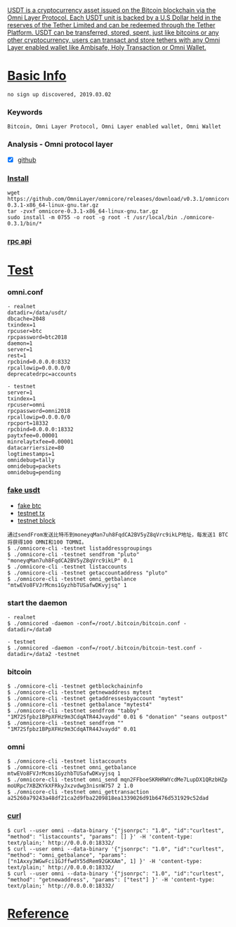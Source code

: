 
[USDT is a cryptocurrency asset issued on the Bitcoin blockchain via the Omni Layer Protocol. Each USDT unit is backed by a U.S Dollar held in the reserves of the Tether Limited and can be redeemed through the Tether Platform. USDT can be transferred, stored, spent, just like bitcoins or any other cryptocurrency, users can transact and store tethers with any Omni Layer enabled wallet like Ambisafe, Holy Transaction or Omni Wallet.](https://www.cryptocompare.com/coins/guides/what-is-usdt-and-how-to-use-it/)

# [Basic Info](https://tether.to) 
    no sign up discovered, 2019.03.02
### Keywords
    Bitcoin, Omni Layer Protocol, Omni Layer enabled wallet, Omni Wallet
    
### Analysis - Omni protocol layer
   * [x] [github](https://github.com/OmniLayer/omnicore)

### [Install](https://blog.csdn.net/C_jian/article/details/85337467)
    wget https://github.com/OmniLayer/omnicore/releases/download/v0.3.1/omnicore-0.3.1-x86_64-linux-gnu.tar.gz
    tar -zvxf omnicore-0.3.1-x86_64-linux-gnu.tar.gz 
    sudo install -m 0755 -o root -g root -t /usr/local/bin ./omnicore-0.3.1/bin/*
### [rpc api](https://github.com/OmniLayer/omnicore/blob/master/src/omnicore/doc/rpc-api.md)    

# [Test](https://www.jianshu.com/p/417c280b8f9f)
### omni.conf
    - realnet
    datadir=/data/usdt/
    dbcache=2048
    txindex=1
    rpcuser=btc
    rpcpassword=btc2018
    daemon=1
    server=1
    rest=1
    rpcbind=0.0.0.0:8332
    rpcallowip=0.0.0.0/0
    deprecatedrpc=accounts
    
    - testnet
    server=1  
    txindex=1 
    rpcuser=omni
    rpcpassword=omni2018
    rpcallowip=0.0.0.0/0
    rpcport=18332
    rpcbind=0.0.0.0:18332
    paytxfee=0.00001
    minrelaytxfee=0.00001
    datacarriersize=80
    logtimestamps=1
    omnidebug=tally  
    omnidebug=packets
    omnidebug=pending
    
### [fake usdt](https://lhalcyon.com/blockchain-usdt-node/)
   - [fake btc](https://coinfaucet.eu/en/btc-testnet/)
   - [testnet tx](https://live.blockcypher.com/btc-testnet/tx/4f42c6aca564de7371d6c2903d3efdffa80afa9d5622917119ad91368e1c03cf/)
   - [testnet block](https://live.blockcypher.com/btc-testnet/)
    
    通过sendFrom发送比特币到moneyqMan7uh8FqdCA2BV5yZ8qVrc9ikLP地址，每发送1 BTC将获得100 OMNI和100 TOMNI。
    $ ./omnicore-cli -testnet listaddressgroupings
    $ ./omnicore-cli -testnet sendfrom "pluto" "moneyqMan7uh8FqdCA2BV5yZ8qVrc9ikLP" 0.1
    $ ./omnicore-cli -testnet listaccounts
    $ ./omnicore-cli -testnet getaccountaddress "pluto"
    $ ./omnicore-cli -testnet omni_getbalance "mtwEVo8FVJrMcms1GyzhbTUSafwDKvyjsq" 1
    
### start the daemon
    - realnet
    $ ./omnicored -daemon -conf=/root/.bitcoin/bitcoin.conf -datadir=/data0
    
    - testnet
    $ ./omnicored -daemon -conf=/root/.bitcoin/bitcoin-test.conf -datadir=/data2 -testnet
    
### bitcoin
    $ ./omnicore-cli -testnet getblockchaininfo
    $ ./omnicore-cli -testnet getnewaddress mytest
    $ ./omnicore-cli -testnet getaddressesbyaccount "mytest"
    $ ./omnicore-cli -testnet getbalance "mytest4"
    $ ./omnicore-cli -testnet sendfrom "tabby" "1M72Sfpbz1BPpXFHz9m3CdqATR44Jvaydd" 0.01 6 "donation" "seans outpost"
    $ ./omnicore-cli -testnet sendfrom "" "1M72Sfpbz1BPpXFHz9m3CdqATR44Jvaydd" 0.01
### omni
    $ ./omnicore-cli -testnet listaccounts
    $ ./omnicore-cli -testnet omni_getbalance mtwEVo8FVJrMcms1GyzhbTUSafwDKvyjsq 1
    $ ./omnicore-cli -testnet omni_send mqn2FFboeSKRHRWYcdMe7LupDX1QRzbHZp moURpc7XBZKYkXFRkyJxzvdwg3nisnW757 2 1.0
    $ ./omnicore-cli -testnet omni_gettransaction a25260a79243a48df21ca2d9fba2209818ea1339026d91b6476d531929c52dad
    
### [curl](https://blog.csdn.net/C_jian/article/details/85337467)
    $ curl --user omni --data-binary '{"jsonrpc": "1.0", "id":"curltest", "method": "listaccounts", "params": [] }' -H 'content-type: text/plain;' http://0.0.0.0:18332/
    $ curl --user omni --data-binary '{"jsonrpc": "1.0", "id":"curltest", "method": "omni_getbalance", "params": ["n1Axxy3WGwFci1GJffwdY55dRem92GKXAm", 1] }' -H 'content-type: text/plain;' http://0.0.0.0:18332/
    $ curl --user omni --data-binary '{"jsonrpc": "1.0", "id":"curltest", "method": "getnewaddress", "params": ["test"] }' -H 'content-type: text/plain;' http://0.0.0.0:18332/
    
# [Reference](https://www.jianshu.com/p/bd573e2df746)
